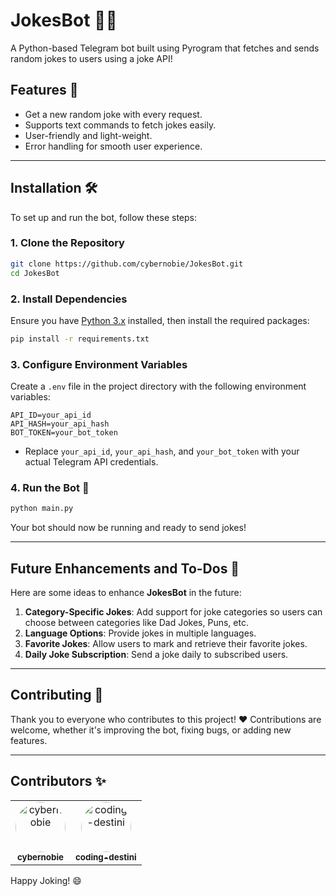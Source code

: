 
# JokesBot 🤖😂

A Python-based Telegram bot built using Pyrogram that fetches and sends random jokes to users using a joke API! 

## Features 🎉

- Get a new random joke with every request.
- Supports text commands to fetch jokes easily.
- User-friendly and light-weight.
- Error handling for smooth user experience.

---

## Installation 🛠️

To set up and run the bot, follow these steps:

### 1. Clone the Repository

```bash
git clone https://github.com/cybernobie/JokesBot.git
cd JokesBot
```

### 2. Install Dependencies

Ensure you have [Python 3.x](https://www.python.org/downloads/) installed, then install the required packages:

```bash
pip install -r requirements.txt
```

### 3. Configure Environment Variables

Create a `.env` file in the project directory with the following environment variables:

```
API_ID=your_api_id
API_HASH=your_api_hash
BOT_TOKEN=your_bot_token
```

- Replace `your_api_id`, `your_api_hash`, and `your_bot_token` with your actual Telegram API credentials.

### 4. Run the Bot 🚀

```bash
python main.py
```

Your bot should now be running and ready to send jokes!

---

## Future Enhancements and To-Dos 📝

Here are some ideas to enhance **JokesBot** in the future:

1. **Category-Specific Jokes**: Add support for joke categories so users can choose between categories like Dad Jokes, Puns, etc.
2. **Language Options**: Provide jokes in multiple languages.
3. **Favorite Jokes**: Allow users to mark and retrieve their favorite jokes.
4. **Daily Joke Subscription**: Send a joke daily to subscribed users.

---

## Contributing 👥

Thank you to everyone who contributes to this project! ❤️ Contributions are welcome, whether it's improving the bot, fixing bugs, or adding new features.

---

## Contributors ✨

<table>
  <tr>
    <td align="center">
      <a href="https://github.com/cybernobie">
        <img src="https://avatars.githubusercontent.com/cybernobie" width="80" height="80" style="border-radius:50%;" alt="cybernobie"/>
        <br />
        <sub><b>cybernobie</b></sub>
      </a>
    </td>
    <td align="center">
      <a href="https://github.com/coding-destini">
        <img src="https://avatars.githubusercontent.com/coding-destini" width="80" height="80" style="border-radius:50%;" alt="coding-destini"/>
        <br />
        <sub><b>coding-destini</b></sub>
      </a>
    </td>
  </tr>
</table>

Happy Joking! 😄
